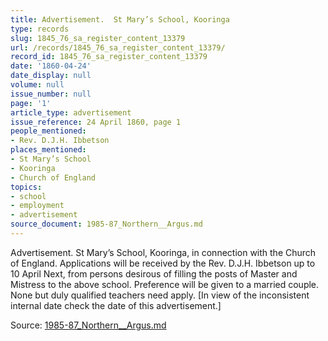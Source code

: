 ```yaml
---
title: Advertisement.  St Mary’s School, Kooringa
type: records
slug: 1845_76_sa_register_content_13379
url: /records/1845_76_sa_register_content_13379/
record_id: 1845_76_sa_register_content_13379
date: '1860-04-24'
date_display: null
volume: null
issue_number: null
page: '1'
article_type: advertisement
issue_reference: 24 April 1860, page 1
people_mentioned:
- Rev. D.J.H. Ibbetson
places_mentioned:
- St Mary’s School
- Kooringa
- Church of England
topics:
- school
- employment
- advertisement
source_document: 1985-87_Northern__Argus.md
---
```


Advertisement.  St Mary’s School, Kooringa, in connection with the Church of England.  Applications will be received by the Rev. D.J.H. Ibbetson up to 10 April Next, from persons desirous of filling the posts of Master and Mistress to the above school.  Preference will be given to a married couple.  None but duly qualified teachers need apply.  [In view of the inconsistent internal date check the date of this advertisement.]

Source: [1985-87_Northern__Argus.md](/downloads/markdown/1985-87_Northern__Argus.md)
